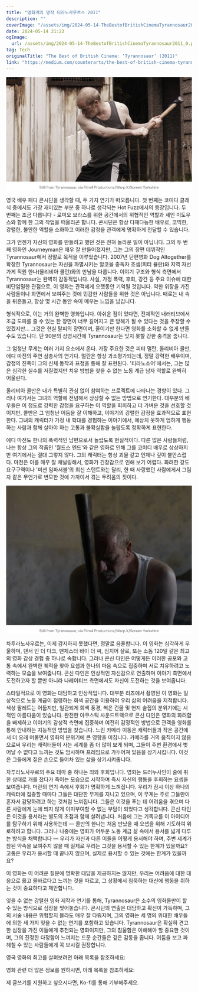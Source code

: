 ```yaml
---
title: "영화계의 명작 티라노사우르스 2011"
description: ""
coverImage: "/assets/img/2024-05-14-TheBestofBritishCinemaTyrannosaur2011_0.png"
date: 2024-05-14 21:23
ogImage: 
  url: /assets/img/2024-05-14-TheBestofBritishCinemaTyrannosaur2011_0.png
tag: Tech
originalTitle: "The Best of British Cinema: ‘Tyrannosaur’ (2011)"
link: "https://medium.com/counterarts/the-best-of-british-cinema-tyrannosaur-2011-503825ac7fa5"
---
```



![이미지](/assets/img/2024-05-14-TheBestofBritishCinemaTyrannosaur2011_0.png)

영국 배우 패디 콘시딘을 생각할 때, 두 가지 연기가 떠오릅니다. 첫 번째는 코미디 클래식 중에서도 가장 재미있는 부분 중 하나로 생각되는 Hot Fuzz에서의 등장입니다. 두 번째는 조금 다릅니다 - 로미오 브라스를 위한 공간에서의 위협적인 역할과 셰인 미도우스와 함께 한 그의 작업을 떠올리곤 합니다. 콘시딘은 항상 다재다능한 배우로, 코믹한, 강렬한, 불안한 역할을 소화하고 이러한 감정을 관객에게 명확하게 전달할 수 있습니다.

그가 언젠가 자신의 영화를 만들려고 했던 것은 전혀 놀라운 일이 아닙니다. 그의 두 번째 영화인 Journeyman은 매우 잘 만들어졌지만, 그는 그의 장편 데뷔작인 Tyrannosaur에서 정말로 목적을 이루었습니다. 2007년 단편영화 Dog Altogether를 확장한 Tyrannosaur는 자신을 파멸시키는 알코올 중독자 조셉(피터 뮬란)와 지역 자선 가게 직원 한나(올리비아 콜먼)와의 만남을 다룹니다. 이야기 구조와 형식 측면에서 Tyrannosaur는 완벽히 감동적입니다. 사실, 가정 폭력, 후회, 강간 등 주요 이슈에 대한 비단엄밀한 관점으로, 이 영화는 관객에게 오랫동안 기억될 것입니다. 약한 위장을 가진 사람들이나 화면에서 보여주는 것에 민감한 사람들을 위한 것은 아닙니다. 때로는 내 속을 뒤흔들고, 항상 몇 시간 동안 속이 메우는 느낌을 남깁니다.

형식적으로, 이는 거의 완벽한 영화입니다. 아쉬운 점이 있다면, 전체적인 내러티브에서 조금 도피를 줄 수 있는 한 장면이 너무 길어지고 큰 방해가 될 수 있다는 것을 주장할 수 있겠지만... 그것은 현실 탈피의 장면이며, 줄이기만 한다면 영화를 소화할 수 없게 만들 수도 있습니다. 단 90분의 상영시간에 Tyrannosaur는 잊지 못할 강한 충격을 줍니다.



그 엄청난 무게는 여러 가지 요소에서 온다. 가장 주요한 것은 피터 멀란, 올리비아 콜만, 에디 마전의 주연 삼총사의 연기다. 멀란은 항상 과소평가되는데, 정말 강력한 배우이며, 감정의 진폭이 그의 신체 동작과 표정을 통해 잘 표현된다. '티라노소어'에서는, 그는 많은 심각한 실수를 저질렀지만 치유 방법을 찾을 수 없는 노동 계급 남자 역할로 완벽히 어울린다.

올리비아 콜만은 내가 특별히 관심 없이 참여하는 프로젝트에 나타나는 경향이 있다. 그러나 여기서는 그녀의 역할에 전념해서 상상할 수 없는 방법으로 연기한다. 대부분의 배우들은 이 정도로 강력한 감정을 요구하는 이 역할을 회피하고 더 가벼운 것을 선호할 것이지만, 콜만은 그 엄청난 어둠을 잘 이해하고, 이야기의 강렬한 감정을 효과적으로 표현한다. 그녀의 캐릭터가 가정 내 학대를 경험하는 이야기에서, 예상치 못하게 엄하게 행동하는 사람과 함께 살아야 하는 고통과 불확실함을 놀랍도록 정확하게 표현한다.

에디 마전도 한나의 폭력적인 남편으로서 놀랍도록 현실적이다. 다른 많은 사람들처럼, 나는 항상 그의 작품인 '월드스 엔드'와 같은 영화로 인해 그를 코미디 배우로 상상하지만 여기에서는 절대 그렇지 않다. 그의 캐릭터는 항상 괴물 같고 언제나 깊이 불안스럽다. 마전은 이를 매우 잘 채널링해서, 영화가 긴장감으로 인해 보기 어렵다. 화려한 강도 요구구역이나 '미션 임파서블'의 최신 스탠트와는 달리, 한 때 사랑했던 사람에게서 그림자 같은 무언가로 변모한 것에 가까이서 겪는 두려움의 짓이다.

![2024-05-14-TheBestofBritishCinemaTyrannosaur2011_1.png](/assets/img/2024-05-14-TheBestofBritishCinemaTyrannosaur2011_1.png)



차투라노사우르는, 이제 감지하지 못했다면, 정말로 음울합니다. 이 영화는 심각하게 우울하며, 댄서 인 더 다크, 맨체스터 바이 더 씨, 심지어 샬로, 또는 소돔 120일 같은 최고의 영화 감상 경험 중 하나로 속합니다. 그러나 콘신 다인은 어떻게든 이러한 공포와 고통 속에서 완벽한 궤적을 찾아 요셉과 한나의 마음 속으로 집중하며 서로 치유하려고 노력하는 모습을 보여줍니다. 콘신 다인은 인상적인 자신감으로 연출하며 이야기 측면에서 도전하고자 할 뿐만 아니라 나레이티브 측면에서도 자신이 도전하는 것을 보여줍니다.

스타일적으로 이 영화는 대담하고 인상적입니다. 대부분 리즈에서 촬영된 이 영화는 일상적으로 노동 계급이 점령하는 회색 공간을 이용하여 우리 삶의 어려움을 지적합니다. 색상 팔레트는 어둡지만, 일관되게 회색 풍경, 썩은 건물 및 현지 술집의 분위기에는 시적인 아름다움이 있습니다. 완전한 아쿠스틱 사운드트랙으로 콘신 다인은 영화의 화려함을 배제하고 이야기의 감성적 측면에 집중하며 여전히 감정적인 방법으로 관객을 영화를 통해 안내하는 지능적인 방법을 찾습니다. 느린 카메라 이동은 캐릭터들과 작은 공간에서 더 오래 머물면서 영화의 분위기에 큰 영향을 미칩니다. 카메라를 거의 움직이지 않음으로써 우리는 캐릭터들이 사는 세계를 좀 더 많이 보게 되며, 그들이 주변 환경에서 벗어날 수 없다고 느끼는 것도 암시하며 프레임으로 가두어져 있음을 상기시킵니다. 이것은 그들에게 짙은 손으로 들어차 있는 삶을 상기시켜줍니다.

차투라노사우르의 주요 테마 중 하나는 죄와 후회입니다. 영화는 드러누사인이 술에 취한 상태로 개를 찼다가 죽이는 모습으로 시작하며 즉시 자신의 행동을 후회하는 요셉을 보여줍니다. 머란의 연기 속에서 후회가 명확하게 느껴집니다. 우리가 잠시 이상 하나의 캐릭터에 집중할 때마다 그들은 대단한 무게를 지니고 있으며, 이 무게는 주로 그들만이 혼자서 감당하려고 하는 것처럼 느껴집니다. 그들은 이것을 푸는 데 어려움을 겪으며 다른 사람에게 눈에 띄지 않게 이미부여할 수 없는 부담이 되었다고 생각합니다. 콘신 다인은 이것을 용서라는 별도의 초점과 함께 살려냅니다. 처음에 그는 기독교를 이 아이디어를 탐구하기 위해 사용하는데 — 콜만의 한나는 처음 만났을 때 요셉을 위해 기도하여 위로하려고 합니다. 그러나 나중에는 영화가 어두운 노동 계급 삶 속에서 용서를 넓게 다루는 방식을 채택합니다 — 우리가 자신과 다른 이들을 어떻게 용서해야 하며, 주변 세계가 참된 약속을 보여주지 않을 때 실제로 우리는 그것을 용서할 수 있는 한계가 있을까요? 고통은 우리가 용서할 때 끝나지 않으며, 실제로 용서할 수 있는 것에는 한계가 있을까요?



이 영화는 이 어려운 질문에 명확한 대답을 제공하지는 않지만, 우리는 어려움에 대한 대응으로 옳고 올바르다고 느끼는 것을 따르고, 그 상황에서 침묵하는 대신에 행동을 취하는 것이 중요하다고 제안합니다.

잊을 수 없는 강렬한 영화 제작과 연기를 통해, Tyrannosaur은 소수의 영화들만이 할 수 있는 방식으로 심장을 찢어놓습니다. 콘시딘의 연출은 대담하고 확신이 가득하며, 그의 서술 내용은 위험할지 몰라도 매우 잘 다뤄지며, 그의 영화는 세 명의 위대한 배우들에 의한 세 가지 잊을 수 없는 연기를 포함하고 있습니다. Tyrannosaur은 확실히 견고한 심장을 가진 이들에게 추천되는 영화이지만, 그의 침울함은 이해해야 할 중요한 것이며, 그의 진정한 다정함이 느껴지는 드문 순간들은 깊은 감동을 줍니다. 어둠을 보고 파헤칠 수 있는 사람들에게 꼭 보시길 권장합니다.

영국 영화의 최고를 살펴보려면 아래 목록을 참조하세요:

영화 관련 더 많은 정보를 원하시면, 아래 목록을 참조하세요:



제 글쓰기를 지원하고 싶으시다면, Ko-fi를 통해 기부해주세요.
